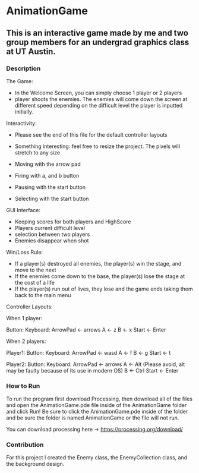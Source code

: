 # AnimationGame
## This is an interactive game made by me and two group members for an undergrad graphics class at UT Austin.
### Description
The Game:
- In the Welcome Screen, you can simply choose 1 player or 2 players
- player shoots the enemies. The enemies will come down the screen at different speed
  depending on the difficult level the player is inputted initially.


Interactivity:
  - Please see the end of this file for the default controller layouts
  - Something interesting: feel free to resize the project. The pixels will stretch to any size
  
  - Moving with the arrow pad
  - Firing with a, and b button
  - Pausing with the start button
  - Selecting with the start button


GUI Interface:
  - Keeping scores for both players and HighScore
  - Players current difficult level
  - selection between two players
  - Enemies disappear when shot
  

Win/Loss Rule:
  -	If a player(s) destroyed all enemies, the player(s) win the stage, and move to the next
  -	If the enemies come down to the base, the player(s) lose the stage at the cost of a life
  -	If the player(s) run out of lives, they lose and the game ends taking them back to the
	main menu
	

Controller Layouts:

When 1 player:

Button:     Keyboard:
ArrowPad <- arrows
A		 <- z
B		 <- x
Start    <- Enter

When 2 players:

Player1:
Button:     Keyboard:
ArrowPad <- wasd
A		 <- f
B		 <- g
Start    <- t

Player2:
Button:     Keyboard:
ArrowPad <- arrows
A		 <- Alt		(Please avoid, alt may be faulty because of its use in modern OS)
B		 <- Ctrl
Start    <- Enter

### How to Run
To run the program first download Processing, then download all of the files and open the AnimationGame.pde file inside of the AnimationGame folder and click Run! Be sure to click the AnimationGame.pde inside of the folder and be sure the folder is named AnimationGame or the file will not run.

You can download processing here -> https://processing.org/download/

### Contribution
For this project I created the Enemy class, the EnemyCollection class, and the background design.
